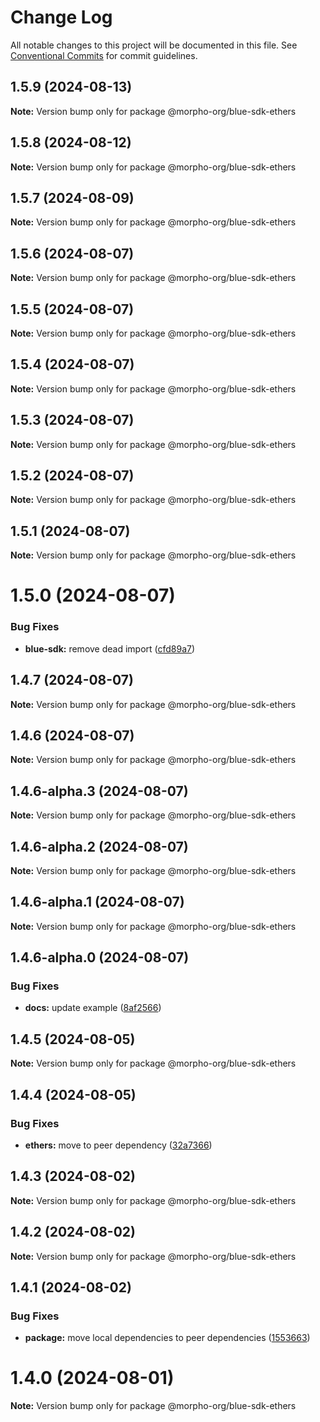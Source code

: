 # Change Log

All notable changes to this project will be documented in this file.
See [Conventional Commits](https://conventionalcommits.org) for commit guidelines.

## 1.5.9 (2024-08-13)

**Note:** Version bump only for package @morpho-org/blue-sdk-ethers

## 1.5.8 (2024-08-12)

**Note:** Version bump only for package @morpho-org/blue-sdk-ethers

## 1.5.7 (2024-08-09)

**Note:** Version bump only for package @morpho-org/blue-sdk-ethers

## 1.5.6 (2024-08-07)

**Note:** Version bump only for package @morpho-org/blue-sdk-ethers

## 1.5.5 (2024-08-07)

**Note:** Version bump only for package @morpho-org/blue-sdk-ethers

## 1.5.4 (2024-08-07)

**Note:** Version bump only for package @morpho-org/blue-sdk-ethers

## 1.5.3 (2024-08-07)

**Note:** Version bump only for package @morpho-org/blue-sdk-ethers

## 1.5.2 (2024-08-07)

**Note:** Version bump only for package @morpho-org/blue-sdk-ethers

## 1.5.1 (2024-08-07)

**Note:** Version bump only for package @morpho-org/blue-sdk-ethers

# 1.5.0 (2024-08-07)

### Bug Fixes

* **blue-sdk:** remove dead import ([cfd89a7](https://github.com/morpho-org/sdks/commit/cfd89a7dcb207bafb76c3294c1e96ab553c1568a))

## 1.4.7 (2024-08-07)

**Note:** Version bump only for package @morpho-org/blue-sdk-ethers

## 1.4.6 (2024-08-07)

**Note:** Version bump only for package @morpho-org/blue-sdk-ethers

## 1.4.6-alpha.3 (2024-08-07)

**Note:** Version bump only for package @morpho-org/blue-sdk-ethers

## 1.4.6-alpha.2 (2024-08-07)

**Note:** Version bump only for package @morpho-org/blue-sdk-ethers

## 1.4.6-alpha.1 (2024-08-07)

**Note:** Version bump only for package @morpho-org/blue-sdk-ethers

## 1.4.6-alpha.0 (2024-08-07)

### Bug Fixes

* **docs:** update example ([8af2566](https://github.com/morpho-org/sdks/commit/8af2566689c8c1ba70d20797e83837e9d0359108))

## 1.4.5 (2024-08-05)

**Note:** Version bump only for package @morpho-org/blue-sdk-ethers

## 1.4.4 (2024-08-05)

### Bug Fixes

* **ethers:** move to peer dependency ([32a7366](https://github.com/morpho-org/sdks/commit/32a7366e2a83a6a98bb0be69fc9d88f650174bf7))

## 1.4.3 (2024-08-02)

**Note:** Version bump only for package @morpho-org/blue-sdk-ethers

## 1.4.2 (2024-08-02)

**Note:** Version bump only for package @morpho-org/blue-sdk-ethers

## 1.4.1 (2024-08-02)

### Bug Fixes

* **package:** move local dependencies to peer dependencies ([1553663](https://github.com/morpho-org/sdks/commit/15536638c4564743b9d96de17b34739346b3b3e0))

# 1.4.0 (2024-08-01)

**Note:** Version bump only for package @morpho-org/blue-sdk-ethers
